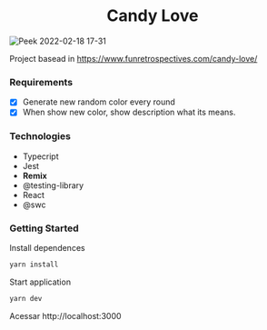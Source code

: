 <h1 align="center">Candy Love</h1>

![Peek 2022-02-18 17-31](https://user-images.githubusercontent.com/15862643/154757076-40049d94-d78b-47a7-a6f5-fb0cb8bf1c6f.gif)


Project basead in https://www.funretrospectives.com/candy-love/

### Requirements

- [x] Generate new random color every round
- [x] When show new color, show description what its means.

### Technologies

- Typecript
- Jest
- **Remix**
- @testing-library
- React
- @swc

### Getting Started

Install dependences

```bash
yarn install
```

Start application

```bash
yarn dev
```

Acessar http://localhost:3000
